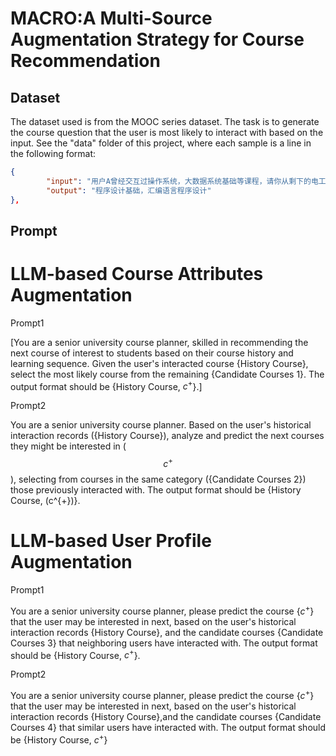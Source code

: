 # MACRO:A Multi-Source Augmentation Strategy for Course Recommendation
## Dataset

The dataset used is from the MOOC series dataset. The task is to generate the course question that the user is most likely to interact with based on the input. See the "data" folder of this project, where each sample is a line in the following format:
```json
{
        "input": "用户A曾经交互过操作系统，大数据系统基础等课程，请你从剩下的电工技术，PLC应用技术，程序设计基础，汇编语言程序设计，微机原理与接口技术，20世纪西方音乐，Web开发技术，公共危机管理，流计算、内存计算与分布式机器学习平台（微慕课），化工单元过程与操作，应对气候变化的中国视角，思想道德修养和法律基础，国际金融，现代管理学，无处不在传染病，生活英语听说，自动控制元件，概率论与数理统计，微积分B(2)，2017年清华大学研究生学位论文答辩（一），计算思维导论，美国政治概论等课程中选出用户A最有可能交互的一些课程，最多20个",
        "output": "程序设计基础，汇编语言程序设计"
},
```

## Prompt
# LLM-based Course Attributes Augmentation

Prompt1

[You are a senior university course planner, skilled in recommending the next course of interest to students based on their course history and learning sequence. Given the user's interacted course {History Course}, select the most likely course from the remaining {Candidate Courses 1}. The output format should be {History Course, $c^{+}$}.]

Prompt2

You are a senior university course planner. Based on the user's historical interaction records ({History Course}), analyze and predict the next courses they might be interested in ($$c^{+}$$), selecting from courses in the same category ({Candidate Courses 2})  those previously interacted with. The output format should be {History Course, \(c^{+}\)}.

# LLM-based User Profile Augmentation

Prompt1

You are a senior university course planner, please predict the course \{$c^{+}$\} that the user may be interested in next, based on the user's  historical interaction records \{History Course\}, and the candidate courses \{Candidate Courses 3\} that neighboring users have interacted with. The output format should be \{History Course, $c^{+}$\}.

Prompt2

You are a senior university course planner, please predict the course \{$c^{+}$\} that the user may be interested in next, based on the user's  historical interaction records \{History Course\},and the candidate courses \{Candidate Courses 4\} that similar users have interacted with. The output format should be \{History Course, $c^{+}$\}
